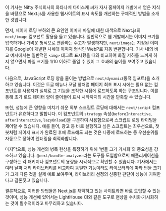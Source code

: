 이 기사는 Nifty 주식회사의 와타나베 다이스케 씨가 자사 홈페이지 개발에서 얻은 지식을 바탕으로 Next.js를 사용한 웹사이트의 표시 속도를 개선하는 구체적인 방법을 소개한 것입니다.

먼저, 페이지 로딩 부하의 큰 요인인 이미지 파일에 대한 대책으로 Next.js의 `next/image` 컴포넌트 활용을 들고 있습니다. 일반적으로 웹 개발에서는 이미지 크기를 압축하거나 가벼운 형식으로 변환하는 수고가 발생하지만, `next/image`는 지정된 이미지를 Google이 개발한 차세대 이미지 형식인 WebP로 자동 변환합니다. 기사 내의 비교 예시에서는 일반적인 `<img>` 태그로 표시했을 때와 비교하여 화질 저하를 느끼게 하지 않으면서 파일 크기를 1/10 이하로 줄일 수 있어 그 효과의 높이를 보여주고 있습니다.

다음으로, JavaScript 로딩 양을 줄이는 방법으로 `next/dynamic`(동적 임포트)을 소개하고 있습니다. 이것은 토글 메뉴나 모달 창처럼 페이지 최초 표시 시에는 필요 없는 컴포넌트를 사용자가 실제로 그 기능을 조작한 시점에 로드하도록 하는 구조입니다. 이를 통해 초기 로드 데이터 양이 줄어들어 표시 시작까지의 시간을 단축할 수 있습니다.

또한, 성능에 큰 영향을 미치기 쉬운 외부 스크립트 로딩에 대해서는 `next/script` 컴포넌트가 유효하다고 말합니다. 이 컴포넌트의 `strategy` 속성(`beforeInteractive`, `afterInteractive`, `lazyOnload`)을 구분하여 사용함으로써 스크립트 로딩 타이밍을 제어할 수 있습니다. 예를 들어, 광고 등 바로 실행하고 싶은 스크립트는 최우선으로, 챗봇처럼 페이지 표시가 완료된 후에 로드해도 되는 것은 나중에 로드하는 등 우선순위를 자동으로 정하여 렌더링을 최적화합니다.

마지막으로, 성능 개선의 병목 현상을 특정하기 위해 '번들 크기 가시화'의 중요성을 강조하고 있습니다. `@next/bundle-analyzer`라는 도구를 도입함으로써 애플리케이션을 구성하는 각 패키지나 컴포넌트의 용량을 시각적으로 확인할 수 있습니다. 기사에서는 여러 날짜 처리 라이브러리를 비교하여 동일한 기능이라도 라이브러리에 따라 번들 크기가 크게 다른 것을 실제 예로 보여주며, 라이브러리 선정의 신중한 판단이 성능에 기여한다고 결론짓고 있습니다.

결론적으로, 이러한 방법들은 Next.js를 채택하고 있는 사이트라면 바로 도입할 수 있는 것이며, 성능 개선에 있어서는 LightHouse CI와 같은 도구로 현상을 수치화·가시화하는 것이 필수적이라고 마무리하고 있습니다.
